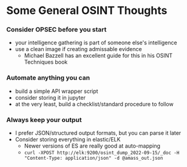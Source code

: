 # Some General OSINT Thoughts

### Consider OPSEC before you start

* your intelligence gathering is part of someone else's intelligence
* use a clean image if creating admissable evidence
  * Michael Bazzell has an excellent guide for this in his OSINT Techniques book

### Automate anything you can&#x20;

* build a simple API wrapper script
* consider storing it in jupyter
* at the very least, build a checklist/standard procedure to follow

### Always keep your output

* I prefer JSON/structured output formats, but you can parse it later
* Consider storing everything in elastic/ELK
  * Newer versions of ES are really good at auto-mapping
  * `curl -XPOST http://elk:9200/osint_dump_2022-09-15/_doc -H "Content-Type: application/json" -d @amass_out.json`
